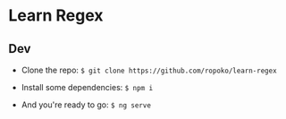 # Learn Regex

## Dev

- Clone the repo: `$ git clone https://github.com/ropoko/learn-regex`

- Install some dependencies: `$ npm i`

- And you're ready to go: `$ ng serve`
